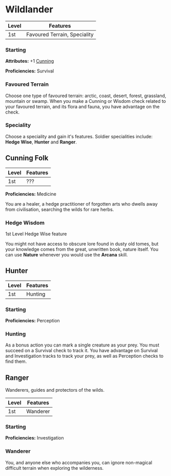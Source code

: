 # Wildlander

| Level             | Features    |
| ----------------- | - |
| 1st               | Favoured Terrain, Speciality  |

### Starting

**Attributes:** +1 [Cunning](pages/characters/attributes.md?id=cunning)

**Proficiencies:** Survival

### Favoured Terrain

Choose one type of favoured terrain: arctic, coast, desert, forest, grassland, mountain or swamp. When you make a Cunning or Wisdom check related to your favoured terrain, and its flora and fauna, you have advantage on the check.

### Speciality

Choose a speciality and gain it's features. Soldier specialities include: **Hedge Wise**, **Hunter** and **Ranger**.

## Cunning Folk

| Level             | Features    |
| ----------------- | - |
| 1st               | ??? |

**Proficiencies:** Medicine

You are a healer, a hedge practitioner of forgotten arts who dwells away from civilisation, searching the wilds for rare herbs.

### Hedge Wisdom

1st Level Hedge Wise feature

You might not have access to obscure lore found in dusty old tomes, but your knowledge comes from the great, unwritten book, nature itself. You can use **Nature** whenever you would use the **Arcana** skill.

## Hunter

| Level             | Features    |
| ----------------- | - |
| 1st               | Hunting |

### Starting

**Proficiencies:** Perception

### Hunting

As a bonus action you can mark a single creature as your prey. You must succeed on a Survival check to track it. You have advantage on Survival and Investigation tracks to track your prey, as well as Perception checks to find them.

## Ranger

Wanderers, guides and protectors of the wilds.

| Level             | Features    |
| ----------------- | - |
| 1st               | Wanderer |

### Starting

**Proficiencies:** Investigation

### Wanderer

You, and anyone else who accompanies you, can ignore non-magical difficult terrain when exploring the wilderness.

